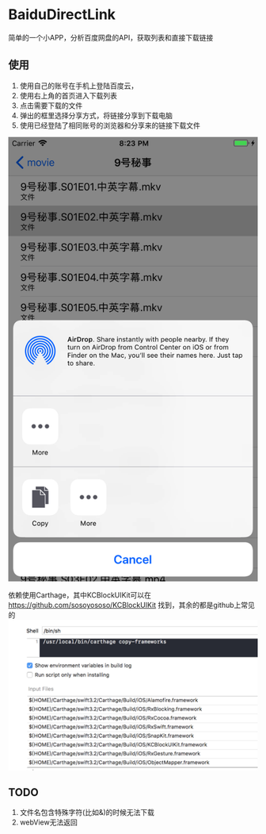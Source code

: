 # BaiduDirectLink
简单的一个小APP，分析百度网盘的API，获取列表和直接下载链接

## 使用
1. 使用自己的账号在手机上登陆百度云，
2. 使用右上角的首页进入下载列表
3. 点击需要下载的文件
4. 弹出的框里选择分享方式，将链接分享到下载电脑
5. 使用已经登陆了相同账号的浏览器和分享来的链接下载文件


![alt text](https://github.com/sosoyososo/BaiduDirectLink/blob/master/screenShoot.png?raw=true)

依赖使用Carthage，其中KCBlockUIKit可以在 https://github.com/sosoyososo/KCBlockUIKit 找到，其余的都是github上常见的
![alt text](https://github.com/sosoyososo/BaiduDirectLink/blob/master/dependency.png?raw=true)


## TODO
1. 文件名包含特殊字符(比如&)的时候无法下载
2. webView无法返回
